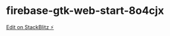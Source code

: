 # firebase-gtk-web-start-8o4cjx

[Edit on StackBlitz ⚡️](https://stackblitz.com/edit/firebase-gtk-web-start-8o4cjx)